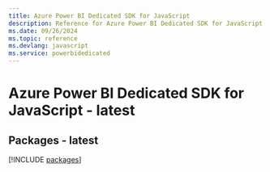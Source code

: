 ```yaml
---
title: Azure Power BI Dedicated SDK for JavaScript
description: Reference for Azure Power BI Dedicated SDK for JavaScript
ms.date: 09/26/2024
ms.topic: reference
ms.devlang: javascript
ms.service: powerbidedicated
---
```

# Azure Power BI Dedicated SDK for JavaScript - latest
## Packages - latest
[!INCLUDE [packages](power-bi-dedicated-index.md)]